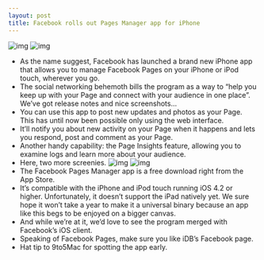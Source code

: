```yaml
---
layout: post
title: Facebook rolls out Pages Manager app for iPhone
---
```

![img](http://media.idownloadblog.com/wp-content/uploads/2012/05/Facebook-Pages-Manager-for-iOS-iPhone-screenshot-002.jpeg)
![img](http://media.idownloadblog.com/wp-content/uploads/2012/05/Facebook-Pages-Manager-for-iOS-iPhone-screenshot-004.jpeg)
* As the name suggest, Facebook has launched a brand new iPhone app that allows you to manage Facebook Pages on your iPhone or iPod touch, wherever you go.
* The social networking behemoth bills the program as a way to “help you keep up with your Page and connect with your audience in one place”. We’ve got release notes and nice screenshots…
* You can use this app to post new updates and photos as your Page. This has until now been possible only using the web interface.
* It’ll notify you about new activity on your Page when it happens and lets you respond, post and comment as your Page.
* Another handy capability: the Page Insights feature, allowing you to examine logs and learn more about your audience.
* Here, two more screenies.
![img](http://media.idownloadblog.com/wp-content/uploads/2012/05/Facebook-Pages-Manager-for-iOS-iPhone-screenshot-003.jpeg)
![img](http://media.idownloadblog.com/wp-content/uploads/2012/05/Facebook-Pages-Manager-for-iOS-iPhone-screenshot-005.jpeg)
* The Facebook Pages Manager app is a free download right from the App Store.
* It’s compatible with the iPhone and iPod touch running iOS 4.2 or higher. Unfortunately, it doesn’t support the iPad natively yet. We sure hope it won’t take a year to make it a universal binary because an app like this begs to be enjoyed on a bigger canvas.
* And while we’re at it, we’d love to see the program merged with Facebook’s iOS client.
* Speaking of Facebook Pages, make sure you like iDB’s Facebook page.
* Hat tip to 9to5Mac for spotting the app early.

